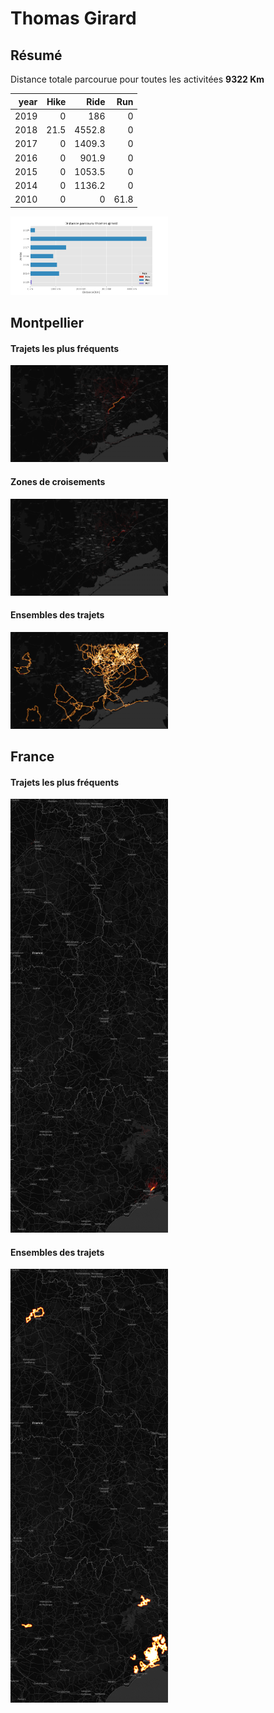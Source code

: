 # Thomas Girard

## Résumé

Distance totale parcourue pour toutes les activitées **9322 Km**

|   year |   Hike |   Ride |   Run |
|-------:|-------:|-------:|------:|
|   2019 |    0   |  186   |   0   |
|   2018 |   21.5 | 4552.8 |   0   |
|   2017 |    0   | 1409.3 |   0   |
|   2016 |    0   |  901.9 |   0   |
|   2015 |    0   | 1053.5 |   0   |
|   2014 |    0   | 1136.2 |   0   |
|   2010 |    0   |    0   |  61.8 |

<img src="summary_user.png" width="50%" >

## Montpellier

#### Trajets les plus fréquents

<img src="heatmap_user_montpellier.png" width="50%" >

#### Zones de croisements

<img src="heatmap_user_montpellier_carrefour.png" width="50%" >


#### Ensembles des trajets

<img src="heatmap_user_montpellier_all.png" width="50%" >


## France

#### Trajets les plus fréquents

<img src="heatmap_user_france.png" width="50%" >

#### Ensembles des trajets

<img src="heatmap_user_france_all.png" width="50%" >